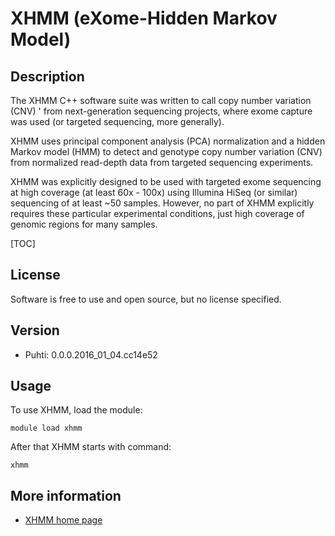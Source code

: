 # XHMM (eXome-Hidden Markov Model)

## Description

The XHMM C++ software suite was written to call copy number variation (CNV) '
from next-generation sequencing projects, where exome capture was used 
(or targeted sequencing, more generally).

XHMM uses principal component analysis (PCA) normalization and a hidden Markov model (HMM) 
to detect and genotype copy number variation (CNV) from normalized 
read-depth data from targeted sequencing experiments.

XHMM was explicitly designed to be used with targeted exome sequencing at 
high coverage (at least 60x - 100x) using Illumina HiSeq (or similar) sequencing 
of at least ~50 samples. However, no part of XHMM explicitly requires these 
particular experimental conditions, just high coverage of genomic regions
for many samples. 

[TOC]

## License

Software is free to use and open source, but no license specified.

## Version

*   Puhti: 0.0.0.2016_01_04.cc14e52 

## Usage

To use XHMM, load the module:

```text
module load xhmm
```

After that XHMM starts with command:
```text
xhmm
```

## More information

*   [XHMM home page](https://statgen.bitbucket.io/xhmm/index.html)
